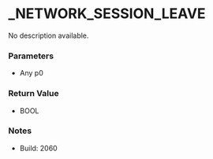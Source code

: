 # _NETWORK_SESSION_LEAVE

No description available.

### Parameters
* Any p0

### Return Value
* BOOL

### Notes
* Build: 2060

